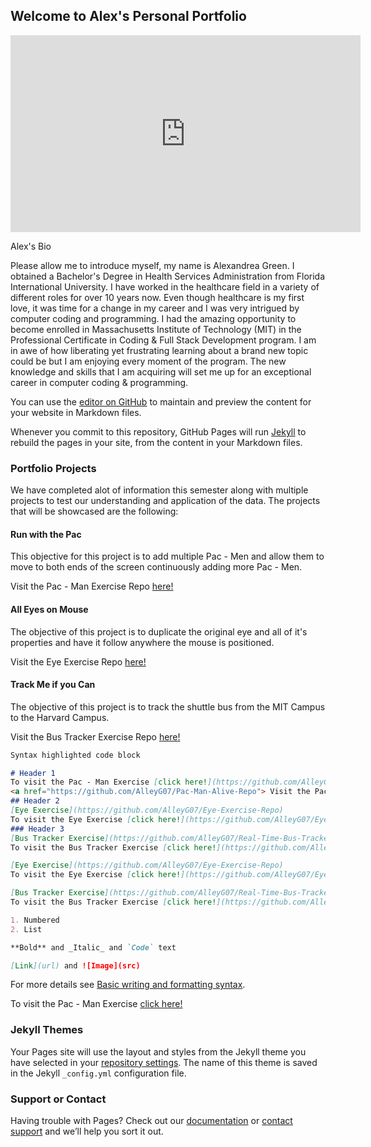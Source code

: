 ## Welcome to Alex's Personal Portfolio

<iframe width="560" height="315" src="https://www.youtube.com/embed/K_A8-799meQ" title="YouTube video player" frameborder="0" allow="accelerometer; autoplay; clipboard-write; encrypted-media; gyroscope; picture-in-picture" allowfullscreen></iframe>

Alex's Bio

Please allow me to introduce myself, my name is Alexandrea Green. I obtained a Bachelor's Degree in Health Services Administration from Florida International University. I have worked in the healthcare field in a variety of different roles for over 10 years now. Even though healthcare is my first love, it was time for a change in my career and I was very intrigued by computer coding and programming. I had the amazing opportunity to become enrolled in Massachusetts Institute of Technology (MIT) in the Professional Certificate in Coding & Full Stack Development program. I am in awe of how liberating yet frustrating learning about a brand new topic could be but I am enjoying every moment of the program. The new knowledge and skills that I am acquiring will set me up for an exceptional career in computer coding & programming.

You can use the [editor on GitHub](https://github.com/AlleyG07/GitHub-Portfolio-Project/edit/main/README.md) to maintain and preview the content for your website in Markdown files.

Whenever you commit to this repository, GitHub Pages will run [Jekyll](https://jekyllrb.com/) to rebuild the pages in your site, from the content in your Markdown files.

### Portfolio Projects

We have completed alot of information this semester along with multiple projects to test our understanding and application of the data. The projects that will be showcased are the following:

#### Run with the Pac

This objective for this project is to add multiple Pac - Men and allow them to move to both ends of the screen continuously adding more Pac - Men.

 Visit the Pac - Man Exercise Repo <a href="https://github.com/AlleyG07/Pac-Man-Alive-Repo" target="_blank">here!</a>
 
#### All Eyes on Mouse

The objective of this project is to duplicate the original eye and all of it's properties and have it follow anywhere the mouse is positioned.

Visit the Eye Exercise Repo <a href="https://github.com/AlleyG07/Eye-Exercise-Repo" target="_blank">here!</a>

#### Track Me if you Can

The objective of this project is to track the shuttle bus from the MIT Campus to the Harvard Campus.

Visit the Bus Tracker Exercise Repo <a href="https://github.com/AlleyG07/Real-Time-Bus-Tracker-Repo" target="_blank">here!</a>



```markdown
Syntax highlighted code block

# Header 1
To visit the Pac - Man Exercise [click here!](https://github.com/AlleyG07/Pac-Man-Alive-Repo)
<a href="https://github.com/AlleyG07/Pac-Man-Alive-Repo"> Visit the Pac - Man Exercise Repo</a>
## Header 2
[Eye Exercise](https://github.com/AlleyG07/Eye-Exercise-Repo)
To visit the Eye Exercise [click here!](https://github.com/AlleyG07/Eye-Exercise-Repo)
### Header 3
[Bus Tracker Exercise](https://github.com/AlleyG07/Real-Time-Bus-Tracker-Repo)
To visit the Bus Tracker Exercise [click here!](https://github.com/AlleyG07/Real-Time-Bus-Tracker-Repo)

[Eye Exercise](https://github.com/AlleyG07/Eye-Exercise-Repo)
To visit the Eye Exercise [click here!](https://github.com/AlleyG07/Eye-Exercise-Repo)

[Bus Tracker Exercise](https://github.com/AlleyG07/Real-Time-Bus-Tracker-Repo)
To visit the Bus Tracker Exercise [click here!](https://github.com/AlleyG07/Real-Time-Bus-Tracker-Repo)

1. Numbered
2. List

**Bold** and _Italic_ and `Code` text

[Link](url) and ![Image](src)
```

For more details see [Basic writing and formatting syntax](https://docs.github.com/en/github/writing-on-github/getting-started-with-writing-and-formatting-on-github/basic-writing-and-formatting-syntax).

To visit the Pac - Man Exercise [click here!](https://github.com/AlleyG07/Pac-Man-Alive-Repo)

### Jekyll Themes

Your Pages site will use the layout and styles from the Jekyll theme you have selected in your [repository settings](https://github.com/AlleyG07/GitHub-Portfolio-Project/settings/pages). The name of this theme is saved in the Jekyll `_config.yml` configuration file.

### Support or Contact

Having trouble with Pages? Check out our [documentation](https://docs.github.com/categories/github-pages-basics/) or [contact support](https://support.github.com/contact) and we’ll help you sort it out.
